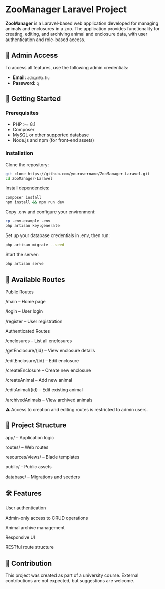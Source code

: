 # ZooManager Laravel Project

**ZooManager** is a Laravel-based web application developed for managing animals and enclosures in a zoo. The application provides functionality for creating, editing, and archiving animal and enclosure data, with user authentication and role-based access.

## 🔐 Admin Access

To access all features, use the following admin credentials:

- **Email:** `admin@a.hu`  
- **Password:** `q`

## 🚀 Getting Started

### Prerequisites

- PHP >= 8.1
- Composer
- MySQL or other supported database
- Node.js and npm (for front-end assets)

### Installation

Clone the repository:
```bash
git clone https://github.com/yourusername/ZooManager-Laravel.git
cd ZooManager-Laravel
```
Install dependencies:

```bash
composer install
npm install && npm run dev
```
Copy .env and configure your environment:

```bash
cp .env.example .env
php artisan key:generate
```
Set up your database credentials in .env, then run:

```bash
php artisan migrate --seed
```
Start the server:

```bash
php artisan serve
```
## 📌 Available Routes

Public Routes

/main – Home page

/login – User login

/register – User registration

Authenticated Routes

/enclosures – List all enclosures

/getEnclosure/{id} – View enclosure details

/editEnclosure/{id} – Edit enclosure

/createEnclosure – Create new enclosure

/createAnimal – Add new animal

/editAnimal/{id} – Edit existing animal

/archivedAnimals – View archived animals

⚠️ Access to creation and editing routes is restricted to admin users.

## 📁 Project Structure
app/ – Application logic

routes/ – Web routes

resources/views/ – Blade templates

public/ – Public assets

database/ – Migrations and seeders

## 🛠 Features
User authentication

Admin-only access to CRUD operations

Animal archive management

Responsive UI

RESTful route structure

## 🤝 Contribution
This project was created as part of a university course. External contributions are not expected, but suggestions are welcome.
